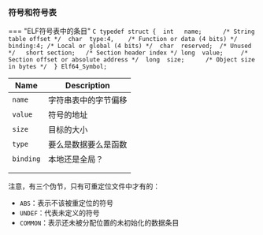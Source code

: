 ### 符号和符号表

=== "ELF符号表中的条目"
    ```C
    typedef struct { 
        int   name;      /* String table offset */ 
        char  type:4,    /* Function or data (4 bits) */ 
        binding:4; /* Local or global (4 bits) */ 
        char  reserved;  /* Unused */  
        short section;   /* Section header index */
        long  value;     /* Section offset or absolute address */ 
        long  size;      /* Object size in bytes */ 
    } Elf64_Symbol;     
    ```





| Name      | Description          |
| --------- | -------------------- |
| `name`    | 字符串表中的字节偏移 |
| `value`   | 符号的地址           |
| `size`    | 目标的大小           |
| `type`    | 要么是数据要么是函数 |
| `binding` | 本地还是全局？       |
|           |                      |
|           |                      |



注意，有三个伪节，只有可重定位文件中才有的：

* `ABS`：表示不该被重定位的符号
* `UNDEF`：代表未定义的符号
* `COMMON`：表示还未被分配位置的未初始化的数据条目

